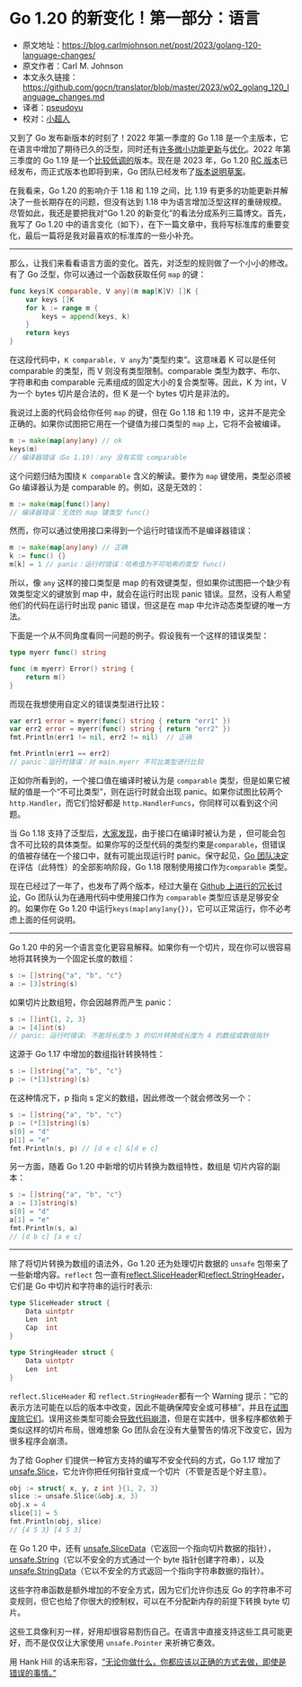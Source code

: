 # Go 1.20 的新变化！第一部分：语言

- 原文地址：<https://blog.carlmjohnson.net/post/2023/golang-120-language-changes/>
- 原文作者：Carl M. Johnson
- 本文永久链接：<https://github.com/gocn/translator/blob/master/2023/w02_golang_120_language_changes.md>
- 译者：[pseudoyu](https://github.com/pseudoyu)
- 校对：[小超人](https://github.com/focozz)

又到了 Go 发布新版本的时刻了！2022 年第一季度的 Go 1.18 是一个主版本，它在语言中增加了期待已久的泛型，同时还有[许多微小功能更新](https://blog.carlmjohnson.net/post/2021/golang-118-minor-features/)与[优化](https://blog.carlmjohnson.net/post/2022/golang-118-even-more-minor-features/)。2022 年第三季度的 Go 1.19 是一个[比较低调的](https://blog.carlmjohnson.net/post/2022/golang-119-new-features/)版本。现在是 2023 年，Go 1.20 [RC 版本](https://groups.google.com/g/golang-nuts/c/HMUAm5j5raw/m/va3dxBFyAgAJ)已经发布，而正式版本也即将到来，Go 团队已经发布了[版本说明草案](https://tip.golang.org/doc/go1.20)。

在我看来，Go 1.20 的影响介于 1.18 和 1.19 之间，比 1.19 有更多的功能更新并解决了一些长期存在的问题，但没有达到 1.18 中为语言增加泛型这样的重磅规模。尽管如此，我还是要把我对“Go 1.20 的新变化”的看法分成系列三篇博文。首先，我写了 Go 1.20 中的语言变化（如下），在下一篇文章中，我将写标准库的重要变化，最后一篇将是我对最喜欢的标准库的一些小补充。

---

那么，让我们来看看语言方面的变化。首先，对泛型的规则做了一个小小的修改。有了 Go 泛型，你可以通过一个函数获取任何 `map` 的键：

```go
func keys[K comparable, V any](m map[K]V) []K {
    var keys []K
    for k := range m {
        keys = append(keys, k)
    }
    return keys
}
```

在这段代码中，`K comparable, V any`为“类型约束”。这意味着 K 可以是任何 comparable 的类型，而 V 则没有类型限制。comparable 类型为数字、布尔、字符串和由 comparable 元素组成的固定大小的复合类型等。因此，K 为 int，V 为一个 bytes 切片是合法的，但 K 是一个 bytes 切片是非法的。

我说过上面的代码会给你任何 `map` 的键，但在 Go 1.18 和 1.19 中，这并不是完全正确的。如果你试图把它用在一个键值为接口类型的 `map` 上，它将不会被编译。

```go
m := make(map[any]any) // ok
keys(m)
// 编译器错误（Go 1.19）：any 没有实现 comparable
```

这个问题归结为围绕 `K comparable` 含义的解读。要作为 `map` 键使用，类型必须被 Go 编译器认为是 comparable 的。例如，这是无效的：

```go
m := make(map[func()]any)
// 编译器错误：无效的 map 键类型 func()
```

然而，你可以通过使用接口来得到一个运行时错误而不是编译器错误：

```go
m := make(map[any]any) // 正确
k := func() {}
m[k] = 1 // panic：运行时错误：哈希值为不可哈希的类型 func()
```

所以，像 `any` 这样的接口类型是 map 的有效键类型，但如果你试图把一个缺少有效类型定义的键放到 map 中，就会在运行时出现 panic 错误。显然，没有人希望他们的代码在运行时出现 panic 错误，但这是在 map 中允许动态类型键的唯一方法。

下面是一个从不同角度看同一问题的例子。假设我有一个这样的错误类型：

```go
type myerr func() string

func (m myerr) Error() string {
    return m()
}
```

而现在我想使用自定义的错误类型进行比较：

```go
var err1 error = myerr(func() string { return "err1" })
var err2 error = myerr(func() string { return "err2" })
fmt.Println(err1 != nil, err2 != nil)  // 正确

fmt.Println(err1 == err2)
// panic：运行时错误：对 main.myerr 不可比类型进行比较
```

正如你所看到的，一个接口值在编译时被认为是 `comparable` 类型，但是如果它被赋的值是一个“不可比类型”，则在运行时就会出现 panic。如果你试图比较两个 `http.Handler`，而它们恰好都是 `http.HandlerFuncs`，你同样可以看到这个问题。

当 Go 1.18 支持了泛型后，[大家发现](https://github.com/golang/go/issues/49587)，由于接口在编译时被认为是 ，但可能会包含不可比较的具体类型。如果你写的泛型代码的类型约束是`comparable`，但错误的值被存储在一个接口中，就有可能出现运行时 panic。保守起见，[Go 团队决定](https://github.com/golang/go/issues/50646)在评估（此特性）的全部影响阶段，Go 1.18 限制使用接口作为`comparable` 类型。

现在已经过了一年了，也发布了两个版本，经过大量在 [Github 上进行的冗长讨论](https://github.com/golang/go/issues/51338)，Go 团队认为在通用代码中使用接口作为 `comparable` 类型应该是足够安全的。如果你在 Go 1.20 中运行`keys(map[any]any{})`，它可以正常运行，你不必考虑上面的任何说明。

---

Go 1.20 中的另一个语言变化更容易解释。如果你有一个切片，现在你可以很容易地将其转换为一个固定长度的数组：

```go
s := []string{"a", "b", "c"}
a := [3]string(s)
```

如果切片比数组短，你会因越界而产生 panic：

```go
s := []int{1, 2, 3}
a := [4]int(s)
// panic: 运行时错误: 不能将长度为 3 的切片转换成长度为 4 的数组或数组指针
```

这源于 Go 1.17 中增加的数组指针转换特性：

```go
s := []string{"a", "b", "c"}
p := (*[3]string)(s)
```

在这种情况下，p 指向 s 定义的数组，因此修改一个就会修改另一个：

```go
s := []string{"a", "b", "c"}
p := (*[3]string)(s)
s[0] = "d"
p[1] = "e"
fmt.Println(s, p) // [d e c] &[d e c]
```

另一方面，随着 Go 1.20 中新增的切片转换为数组特性，数组是 切片内容的副本：

```go
s := []string{"a", "b", "c"}
a := [3]string(s)
s[0] = "d"
a[1] = "e"
fmt.Println(s, a)
// [d b c] [a e c]
```

---

除了将切片转换为数组的语法外，Go 1.20 还为处理切片数据的 `unsafe` 包带来了一些新增内容。`reflect` 包一直有[reflect.SliceHeader](https://pkg.go.dev/reflect#SliceHeader)和[reflect.StringHeader](https://pkg.go.dev/reflect#StringHeader)，它们是 Go 中切片和字符串的运行时表示:

```go
type SliceHeader struct {
    Data uintptr
    Len  int
    Cap  int
}

type StringHeader struct {
    Data uintptr
    Len  int
}
```

`reflect.SliceHeader` 和 `reflect.StringHeader`都有一个 Warning 提示：“它的表示方法可能在以后的版本中改变，因此不能确保障安全或可移植”，并且在[试图废除它们](https://go-review.googlesource.com/c/go/+/401434)。误用这些类型可能会[导致代码崩溃](https://github.com/golang/go/issues/40701)，但是在实践中，很多程序都依赖于类似这样的切片布局，很难想象 Go 团队会在没有大量警告的情况下改变它，因为很多程序会崩溃。

为了给 Gopher 们提供一种官方支持的编写不安全代码的方式，Go 1.17 增加了[unsafe.Slice](https://pkg.go.dev/unsafe#Slice)，它允许你把任何指针变成一个切片（不管是否是个好主意）。

```go
obj := struct{ x, y, z int }{1, 2, 3}
slice := unsafe.Slice(&obj.x, 3)
obj.x = 4
slice[1] = 5
fmt.Println(obj, slice)
// {4 5 3} [4 5 3]
```

在 Go 1.20 中，还有 [unsafe.SliceData](https://pkg.go.dev/unsafe@go1.20rc2#SliceData)（它返回一个指向切片数据的指针），[unsafe.String](https://pkg.go.dev/unsafe@go1.20rc2#String)（它以不安全的方式通过一个 byte 指针创建字符串），以及 [unsafe.StringData](https://pkg.go.dev/unsafe@go1.20rc2#StringData)（它以不安全的方式返回一个指向字符串数据的指针）。

这些字符串函数是额外增加的不安全方式，因为它们允许你违反 Go 的字符串不可变规则，但它也给了你很大的控制权，可以在不分配新内存的前提下转换 byte 切片。

这些工具像利刃一样，好用却很容易割伤自己。在语言中直接支持这些工具可能更好，而不是仅仅让大家使用 `unsafe.Pointer` 来祈祷它奏效。

用 Hank Hill 的话来形容，[“无论你做什么，你都应该以正确的方式去做，即使是错误的事情。”](https://www.getyarn.io/yarn-clip/08e52ddd-63ee-429b-b40c-b12c8ff6670b)
